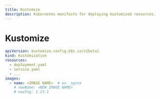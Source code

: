 ```yaml
---
title: Kustomize
description: Kubernetes manifests for deploying kustomized resources.
---
```


# Kustomize

``` yaml title="kustomization.yaml"
apiVersion: kustomize.config.k8s.io/v1beta1
kind: Kustomization
resources:
  - deployment.yaml
  - service.yaml
  - ...
images:
  - name: <IMAGE NAME>  # ex. nginx
    # newName: <NEW IMAGE NAME>
    # newTag: 1.23.1
```
